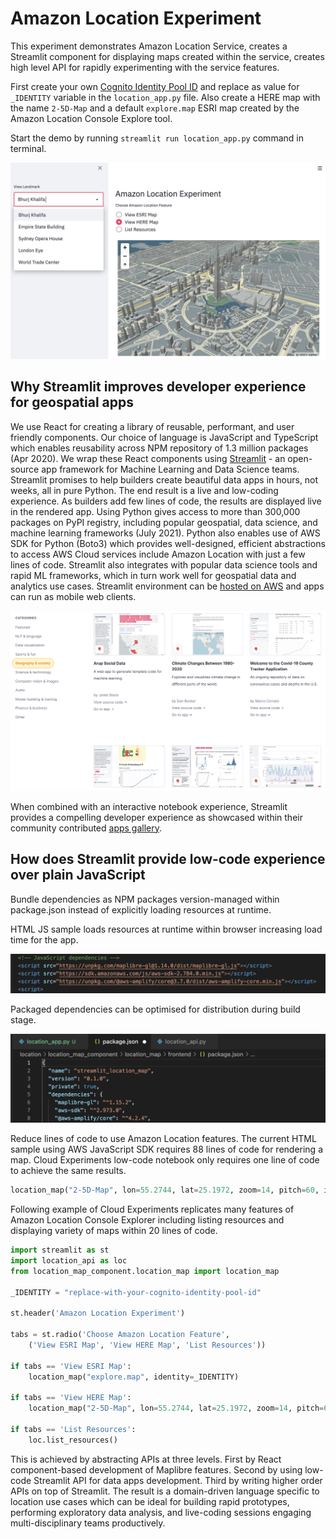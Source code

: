 # Amazon Location Experiment

This experiment demonstrates Amazon Location Service, creates a Streamlit component for displaying maps created within the service, creates high level API for rapidly experimenting with the service features.

First create your own [Cognito Identity Pool ID](https://docs.aws.amazon.com/cognito/latest/developerguide/identity-pools.html) and replace as value for `_IDENTITY` variable in the `location_app.py` file. Also create a HERE map with the name `2-5D-Map` and a default `explore.map` ESRI map created by the Amazon Location Console Explore tool.

Start the demo by running `streamlit run location_app.py` command in terminal.

![Location Experiment App](location-experiment.png)  

## Why Streamlit improves developer experience for geospatial apps

We use React for creating a library of reusable, performant, and user friendly components. Our choice of language is JavaScript and TypeScript which enables reusability across NPM repository of 1.3 million packages (Apr 2020). We wrap these React components using [Streamlit](https://streamlit.io/) - an open-source app framework for Machine Learning and Data Science teams. Streamlit promises to help builders create beautiful data apps in hours, not weeks, all in pure Python. The end result is a live and low-coding experience. As builders add few lines of code, the results are displayed live in the rendered app. Using Python gives access to more than 300,000 packages on PyPI registry, including popular geospatial, data science, and machine learning frameworks (July 2021). Python also enables use of AWS SDK for Python (Boto3) which provides well-designed, efficient abstractions to access AWS Cloud services include Amazon Location with just a few lines of code. Streamlit also integrates with popular data science tools and rapid ML frameworks, which in turn work well for geospatial data and analytics use cases. Streamlit environment can be [hosted on AWS](https://aws.amazon.com/blogs/opensource/using-streamlit-to-build-an-interactive-dashboard-for-data-analysis-on-aws/) and apps can run as mobile web clients.

![picture 3](streamlit-gallery.png)  

When combined with an interactive notebook experience, Streamlit provides a compelling developer experience as showcased within their community contributed [apps gallery](https://streamlit.io/gallery).

## How does Streamlit provide low-code experience over plain JavaScript

Bundle dependencies as NPM packages version-managed within package.json instead of explicitly loading resources at runtime. 

HTML JS sample loads resources at runtime within browser increasing load time for the app.

![JavaScript Dependencies](js-dependencies.png)  

Packaged dependencies can be optimised for distribution during build stage.

![Streamlit package](streamlit-package.png)  

Reduce lines of code to use Amazon Location features. The current HTML sample using AWS JavaScript SDK requires 88 lines of code for rendering a map. Cloud Experiments low-code notebook only requires one line of code to achieve the same results.

```python
location_map("2-5D-Map", lon=55.2744, lat=25.1972, zoom=14, pitch=60, identity=_IDENTITY)
```

Following example of Cloud Experiments replicates many features of Amazon Location Console Explorer including listing resources and displaying variety of maps within 20 lines of code.

```python
import streamlit as st
import location_api as loc
from location_map_component.location_map import location_map

_IDENTITY = "replace-with-your-cognito-identity-pool-id"

st.header('Amazon Location Experiment')

tabs = st.radio('Choose Amazon Location Feature', 
    ('View ESRI Map', 'View HERE Map', 'List Resources'))

if tabs == 'View ESRI Map':
    location_map("explore.map", identity=_IDENTITY)

if tabs == 'View HERE Map':
    location_map("2-5D-Map", lon=55.2744, lat=25.1972, zoom=14, pitch=60, identity=_IDENTITY)

if tabs == 'List Resources':
    loc.list_resources()
```

This is achieved by abstracting APIs at three levels. First by React component-based development of Maplibre features. Second by using low-code Streamlit API for data apps development. Third by writing higher order APIs on top of Streamlit. The result is a domain-driven language specific to location use cases which can be ideal for building rapid prototypes, performing exploratory data analysis, and live-coding sessions engaging multi-disciplinary teams productively.